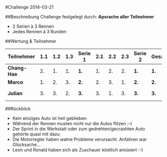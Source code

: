 #Challenge 2014-03-21

##Beschreibung
Challenge festgelegt durch: **Apsrache aller Teilnehmer**<br>
* 2 Serien à 3 Rennen
* Jedes Rennen à 3 Runden
 
##Wertung & Teilnehmer

Teilnehmer    | 1.1 | 1.2 | 1.3 | Serie 1 | 2.1 | 2.2 | 2.3 | Serie 2 | Gesamt  | Punkte | Boni
------------- | --- | --- | --- | ------- | --- | --- | --- | ------- | ------- | ------ | ----
**Chang-Hae** | 2.  | 1.  | 1.  | **1.**  | 1.  | 2.  | 2.  | **1.**  | **1.**  | 2      | 
**Marco**     | 1.  | 2.  | 3.  | **2.**  | 2.  | 3.  | 1.  | **2.**  | **2.**  | 0      |
**Julian**    | 3.  | 3.  | 2.  | **3.**  | 3.  | 1.  | 3.  | **3.**  | **3.**  | 0      | + 1 (Design)

##Rückblick
* Kein einziges Auto ist heil geblieben
* Während der Rennen musten nicht nur die Autos flitzen ;-)
* Der Sprint in die Werkstatt oder zum gedrehten/gecrashten Auto gehörte quasi mit dazu
* Die Motorregler haben wahre Probleme verursacht. Anfahren war Glücksache...
* Leon und Ronald haben sich als Zuschauer köstlich amüsiert :-)
